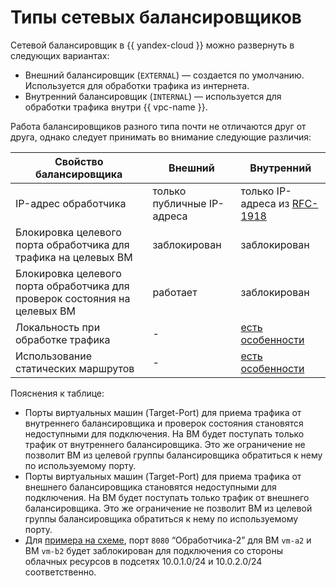 # Типы сетевых балансировщиков

Сетевой балансировщик в {{ yandex-cloud }} можно развернуть в следующих вариантах:

* Внешний балансировщик (`EXTERNAL`) — создается по умолчанию. Используется для обработки трафика из интернета.
* Внутренний балансировщик (`INTERNAL`) — используется для обработки трафика внутри {{ vpc-name }}.

Работа балансировщиков разного типа почти не отличаются друг от друга, однако следует принимать во внимание следующие различия:

| **Свойство балансировщика** | **Внешний** | **Внутренний**
| --- | --- | --- |
| IP-адрес обработчика | только публичные IP-адреса | только IP-адреса из [RFC-1918](https://www.ietf.org/rfc/rfc1918.txt) |
| Блокировка целевого порта обработчика для трафика на целевых ВМ | заблокирован | заблокирован | 
| Блокировка целевого порта обработчика для проверок состояния на целевых ВМ | работает | заблокирован |
| Локальность при обработке трафика | - | [есть особенности](./specifics.md#nlb-int-locality) |
| Использование статических маршрутов | - | [есть особенности](./specifics.md#nlb-int-routing) |

Пояснения к таблице:
* Порты виртуальных машин (Target-Port) для приема трафика от внутреннего балансировщика и проверок состояния становятся недоступными для подключения. 
На ВМ будет поступать только трафик от внутреннего балансировщика. Это же ограничение не позволит ВМ из целевой группы балансировщика обратиться к нему по используемому порту.
* Порты виртуальных машин (Target-Port) для приема трафика от внешнего балансировщика становятся недоступными для подключения. На ВМ будет поступать только трафик от внешнего балансировщика. Это же ограничение не позволит ВМ из целевой группы балансировщика обратиться к нему по используемому порту.
* Для [примера на схеме](./scenarios.md#nlb-vm), порт `8080` <q>Обработчика-2</q> для ВМ `vm-a2` и ВМ `vm-b2` будет заблокирован для подключения со стороны облачных ресурсов в подсетях 10.0.1.0/24 и 10.0.2.0/24 соответственно.
